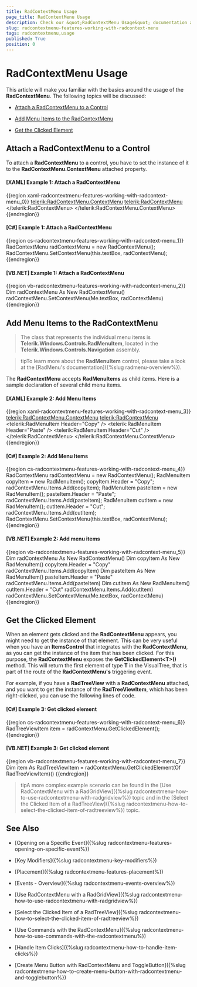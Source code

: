 ```yaml
---
title: RadContextMenu Usage
page_title: RadContextMenu Usage
description: Check our &quot;RadContextMenu Usage&quot; documentation article for the RadContextMenu {{ site.framework_name }} control.
slug: radcontextmenu-features-working-with-radcontext-menu
tags: radcontextmenu,usage
published: True
position: 0
---
```


# RadContextMenu Usage

This article will make you familiar with the basics around the usage of the __RadContextMenu__. The following topics will be discussed:

* [Attach a RadContextMenu to a Control](#attach-a-radcontextmenu-to-a-control)

* [Add Menu Items to the RadContextMenu](#add-menu-items-to-the-radcontextmenu)

* [Get the Clicked Element](#get-the-clicked-element)

## Attach a RadContextMenu to a Control

To attach a __RadContextMenu__ to a control, you have to set the instance of it to the __RadContextMenu.ContextMenu__ attached property.

#### __[XAML] Example 1: Attach a RadContextMenu__

{{region xaml-radcontextmenu-features-working-with-radcontext-menu_0}}
	<TextBox x:Name="textBox"
	         Width="200"
	         VerticalAlignment="Top">
	    <telerik:RadContextMenu.ContextMenu>
	        <telerik:RadContextMenu>
	        </telerik:RadContextMenu>
	    </telerik:RadContextMenu.ContextMenu>
	</TextBox>
{{endregion}}

#### __[C#] Example 1: Attach a RadContextMenu__

{{region cs-radcontextmenu-features-working-with-radcontext-menu_1}}
    RadContextMenu radContextMenu = new RadContextMenu();
    RadContextMenu.SetContextMenu(this.textBox, radContextMenu);
{{endregion}}

#### __[VB.NET] Example 1: Attach a RadContextMenu__

{{region vb-radcontextmenu-features-working-with-radcontext-menu_2}}
    Dim radContextMenu As New RadContextMenu()
    radContextMenu.SetContextMenu(Me.textBox, radContextMenu)
{{endregion}}

## Add Menu Items to the RadContextMenu

>The class that represents the individual menu items is __Telerik.Windows.Controls.RadMenuItem__, located in the __Telerik.Windows.Controls.Navigation__ assembly.

>tipTo learn more about the __RadMenuItem__ control, please take a look at the [RadMenu's documentation]({%slug radmenu-overview%}).

The __RadContextMenu__ accepts __RadMenuItems__ as child items. Here is a sample declaration of several child menu items.

#### __[XAML] Example 2: Add Menu Items__

{{region xaml-radcontextmenu-features-working-with-radcontext-menu_3}}
	<TextBox x:Name="textBox1"
	         Width="200"
	         VerticalAlignment="Top">
	    <telerik:RadContextMenu.ContextMenu>
	        <telerik:RadContextMenu>
	            <telerik:RadMenuItem Header="Copy" />
	            <telerik:RadMenuItem Header="Paste" />
	            <telerik:RadMenuItem Header="Cut" />
	        </telerik:RadContextMenu>
	    </telerik:RadContextMenu.ContextMenu>
	</TextBox>
{{endregion}}

#### __[C#] Example 2: Add Menu Items__

{{region cs-radcontextmenu-features-working-with-radcontext-menu_4}}
    RadContextMenu radContextMenu = new RadContextMenu();
    RadMenuItem copyItem = new RadMenuItem();
    copyItem.Header = "Copy";
    radContextMenu.Items.Add(copyItem);
    RadMenuItem pasteItem = new RadMenuItem();
    pasteItem.Header = "Paste";
    radContextMenu.Items.Add(pasteItem);
    RadMenuItem cutItem = new RadMenuItem();
    cutItem.Header = "Cut";
    radContextMenu.Items.Add(cutItem);
    RadContextMenu.SetContextMenu(this.textBox, radContextMenu);
{{endregion}}

#### __[VB.NET] Example 2: Add menu items__

{{region vb-radcontextmenu-features-working-with-radcontext-menu_5}}
    Dim radContextMenu As New RadContextMenu()
    Dim copyItem As New RadMenuItem()
    copyItem.Header = "Copy"
    radContextMenu.Items.Add(copyItem)
    Dim pasteItem As New RadMenuItem()
    pasteItem.Header = "Paste"
    radContextMenu.Items.Add(pasteItem)
    Dim cutItem As New RadMenuItem()
    cutItem.Header = "Cut"
    radContextMenu.Items.Add(cutItem)
    radContextMenu.SetContextMenu(Me.textBox, radContextMenu)
{{endregion}}

## Get the Clicked Element

When an element gets clicked and the __RadContextMenu__ appears, you might need to get the instance of that element. This can be very useful when you have an __ItemsControl__ that integrates with the __RadContextMenu__, as you can get the instance of the item that has been clicked. For this purpose, the __RadContextMenu__ exposes the __GetClickedElement\<T\>()__ method. This will return the first element of type __T__ in the VisualTree, that is part of the route of the __RadContextMenu's__ triggering event.

For example, if you have a __RadTreeView__ with a __RadContextMenu__ attached, and you want to get the instance of the __RadTreeViewItem__, which has been right-clicked, you can use the following lines of code.

#### __[C#] Example 3: Get clicked element__

{{region cs-radcontextmenu-features-working-with-radcontext-menu_6}}
	RadTreeViewItem item = radContextMenu.GetClickedElement<RadTreeViewItem>();
{{endregion}}

#### __[VB.NET] Example 3: Get clicked element__

{{region vb-radcontextmenu-features-working-with-radcontext-menu_7}}
	Dim item As RadTreeViewItem = radContextMenu.GetClickedElement(Of RadTreeViewItem)()
{{endregion}}

>tipA more complex example scenario can be found in the [Use RadContextMenu with a RadGridView]({%slug radcontextmenu-how-to-use-radcontextmenu-with-radgridview%}) topic and in the [Select the Clicked Item of a RadTreeView]({%slug radcontextmenu-how-to-select-the-clicked-item-of-radtreeview%}) topic.

## See Also

 * [Opening on a Specific Event]({%slug radcontextmenu-features-opening-on-specific-event%})

 * [Key Modifiers]({%slug radcontextmenu-key-modifiers%})

 * [Placement]({%slug radcontextmenu-features-placement%})

 * [Events - Overview]({%slug radcontextmenu-events-overview%})

 * [Use RadContextMenu with a RadGridView]({%slug radcontextmenu-how-to-use-radcontextmenu-with-radgridview%})

 * [Select  the Clicked Item of a RadTreeView]({%slug radcontextmenu-how-to-select-the-clicked-item-of-radtreeview%})

 * [Use Commands with the RadContextMenu]({%slug radcontextmenu-how-to-use-commands-with-the-radcontextmenu%})

 * [Handle Item Clicks]({%slug radcontextmenu-how-to-handle-item-clicks%})

 * [Create Menu Button with RadContextMenu and ToggleButton]({%slug radcontextmenu-how-to-create-menu-button-with-radcontextmenu-and-togglebutton%})